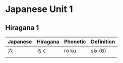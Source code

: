 # Japanese Unit 1

## Hiragana 1

| Japanese | Hiragana | Phonetic | Definition |
| -------- | -------- | -------- | ---------- |
| 六       | ろく     | ro ku    | six (6)    |
|          |          |          |            |
